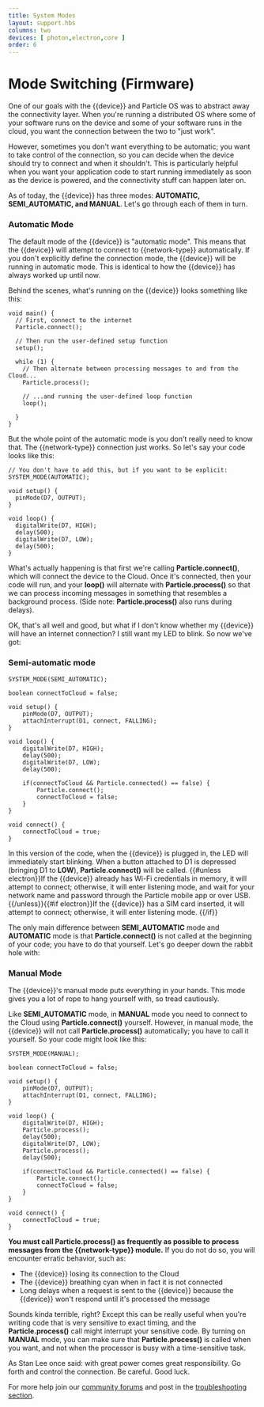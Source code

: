 ```yaml
---
title: System Modes
layout: support.hbs
columns: two
devices: [ photon,electron,core ]
order: 6
---
```



Mode Switching (Firmware)
===

One of our goals with the {{device}} and Particle OS was to abstract away the connectivity layer. When you're running a distributed OS where some of your software runs on the device and some of your software runs in the cloud, you want the connection between the two to "just work".

However, sometimes you don't want everything to be automatic; you want to take control of the connection, so you can decide when the device should try to connect and when it shouldn't. This is particularly helpful when you want your application code to start running immediately as soon as the device is powered, and the connectivity stuff can happen later on.

As of today, the {{device}} has three modes: **AUTOMATIC, SEMI_AUTOMATIC, and MANUAL**. Let's go through each of them in turn.

### Automatic Mode

The default mode of the {{device}} is "automatic mode". This means that the {{device}} will attempt to connect to {{network-type}} automatically. If you don't explicitly define the connection mode, the {{device}} will be running in automatic mode. This is identical to how the {{device}} has always worked up until now.

Behind the scenes, what's running on the {{device}} looks something like this:

	void main() {
	  // First, connect to the internet
	  Particle.connect();

	  // Then run the user-defined setup function
	  setup();

	  while (1) {
	    // Then alternate between processing messages to and from the Cloud...
	    Particle.process();

	    // ...and running the user-defined loop function
	    loop();

	  }
	}

But the whole point of the automatic mode is you don't really need to know that. The {{network-type}} connection just works. So let's say your code looks like this:

	// You don't have to add this, but if you want to be explicit:
	SYSTEM_MODE(AUTOMATIC);

	void setup() {
	  pinMode(D7, OUTPUT);
	}

	void loop() {
	  digitalWrite(D7, HIGH);
	  delay(500);
	  digitalWrite(D7, LOW);
	  delay(500);
	}

What's actually happening is that first we're calling **Particle.connect()**, which will connect the device to the Cloud. Once it's connected, then your code will run, and your **loop()** will alternate with **Particle.process()** so that we can process incoming messages in something that resembles a background process. (Side note: **Particle.process()** also runs during delays).

OK, that's all well and good, but what if I don't know whether my {{device}} will have an internet connection? I still want my LED to blink. So now we've got:

### Semi-automatic mode

	SYSTEM_MODE(SEMI_AUTOMATIC);

	boolean connectToCloud = false;

	void setup() {
		pinMode(D7, OUTPUT);
		attachInterrupt(D1, connect, FALLING);
	}

	void loop() {
		digitalWrite(D7, HIGH);
		delay(500);
		digitalWrite(D7, LOW);
		delay(500);

		if(connectToCloud && Particle.connected() == false) {
			Particle.connect();
			connectToCloud = false;
		}
	}

	void connect() {
		connectToCloud = true;
	}

In this version of the code, when the {{device}} is plugged in, the LED will immediately start blinking. When a button attached to D1 is depressed (bringing D1 to **LOW**), **Particle.connect()** will be called. {{#unless electron}}If the {{device}} already has Wi-Fi credentials in memory, it will attempt to connect; otherwise, it will enter listening mode, and wait for your network name and password through the Particle mobile app or over USB.
{{/unless}}{{#if electron}}If the {{device}} has a SIM card inserted, it will attempt to connect; otherwise, it will enter listening mode.
{{/if}}


The only main difference between **SEMI_AUTOMATIC** mode and **AUTOMATIC** mode is that **Particle.connect()** is not called at the beginning of your code; you have to do that yourself. Let's go deeper down the rabbit hole with:

### Manual Mode

The {{device}}'s manual mode puts everything in your hands. This mode gives you a lot of rope to hang yourself with, so tread cautiously.

Like **SEMI_AUTOMATIC** mode, in **MANUAL** mode you need to connect to the Cloud using **Particle.connect()** yourself. However, in manual mode, the {{device}} will not call **Particle.process()** automatically; you have to call it yourself. So your code might look like this:

	SYSTEM_MODE(MANUAL);

	boolean connectToCloud = false;

	void setup() {
		pinMode(D7, OUTPUT);
		attachInterrupt(D1, connect, FALLING);
	}

	void loop() {
		digitalWrite(D7, HIGH);
		Particle.process();
		delay(500);
		digitalWrite(D7, LOW);
		Particle.process();
		delay(500);

		if(connectToCloud && Particle.connected() == false) {
			Particle.connect();
			connectToCloud = false;
		}
	}

	void connect() {
		connectToCloud = true;
	}

**You must call Particle.process() as frequently as possible to process messages from the {{network-type}} module.** If you do not do so, you will encounter erratic behavior, such as:

- The {{device}} losing its connection to the Cloud
- The {{device}} breathing cyan when in fact it is not connected
- Long delays when a request is sent to the {{device}} because the {{device}} won't respond until it's processed the message

Sounds kinda terrible, right? Except this can be really useful when you're writing code that is very sensitive to exact timing, and the **Particle.process()** call might interrupt your sensitive code. By turning on **MANUAL** mode, you can make sure that **Particle.process()** is called when you want, and not when the processor is busy with a time-sensitive task.

As Stan Lee once said: with great power comes great responsibility. Go forth and control the connection. Be careful. Good luck.


For more help join our [community forums](http://community.particle.io/) and post in the [troubleshooting section](https://community.particle.io/c/troubleshooting).
